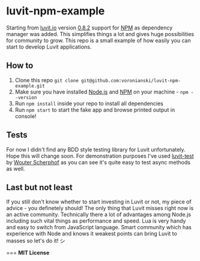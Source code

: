 # luvit-npm-example

Starting from [luvit.io](http://luvit.io/) version [0.8.2](https://github.com/luvit/luvit/blob/master/ChangeLog#L31) support for [NPM](https://www.npmjs.org/) as dependency manager was added. This simplifies things a lot and gives huge possibilities for community to grow. This repo is a small example of how easily you can start to develop Luvit applications.

## How to

1. Clone this repo ``git clone git@github.com:voronianski/luvit-npm-example.git``
2. Make sure you have installed [Node.js](http://nodejs.org/) and [NPM](https://www.npmjs.org/) on your machine - ``npm --version``
3. Run ``npm install`` inside your repo to install all dependencies
4. Run ``npm start`` to start the fake app and browse printed output in console!

## Tests

For now I didn't find any BDD style testing library for Luvit unfortunately. Hope this will change soon. For demonstration purposes I've used [luvit-test](https://github.com/wscherphof/luvit-test) by [Wouter Scherphof](https://github.com/wscherphof) as you can see it's quite easy to test async methods as well.

## Last but not least

If you still don't know whether to start investing in Luvit or not, my piece of advice - you definetely should! The only thing that Luvit misses right now is an active community. Technically there a lot of advantages among Node.js including such vital things as performance and speed. Lua is very handy and easy to switch from JavaScript language. Smart community which has experience with Node and knows it weakest points can bring Luvit to masses so let's do it! シ

===
**MIT License**
